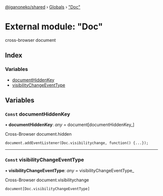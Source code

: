 [@iganoneko/shared](../README.md) › [Globals](../globals.md) › ["Doc"](_doc_.md)

# External module: "Doc"

cross-browser document

## Index

### Variables

* [documentHiddenKey](_doc_.md#const-documenthiddenkey)
* [visibilityChangeEventType](_doc_.md#const-visibilitychangeeventtype)

## Variables

### `Const` documentHiddenKey

• **documentHiddenKey**: *any* = document[documentHiddenKey_]

Cross-Browser document.hidden

```
document.addEventListener(Doc.visibilitychange, function() {...});
```

___

### `Const` visibilityChangeEventType

• **visibilityChangeEventType**: *any* = visibilityChangeEventType_

Cross-Browser document.visibilitychange

```
document[Doc.visibilityChangeEventType]
```
